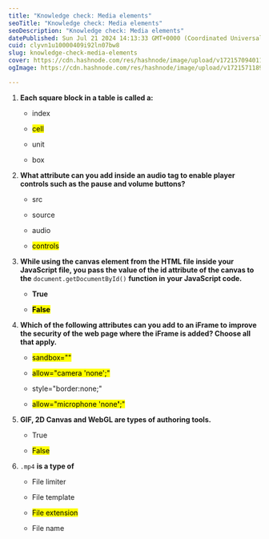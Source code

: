 ```yaml
---
title: "Knowledge check: Media elements"
seoTitle: "Knowledge check: Media elements"
seoDescription: "Knowledge check: Media elements"
datePublished: Sun Jul 21 2024 14:13:33 GMT+0000 (Coordinated Universal Time)
cuid: clyvn1u10000409i92ln07bw8
slug: knowledge-check-media-elements
cover: https://cdn.hashnode.com/res/hashnode/image/upload/v1721570940111/b64f759c-2798-4b93-8441-df611377a45e.png
ogImage: https://cdn.hashnode.com/res/hashnode/image/upload/v1721571189758/372debf1-501c-4b93-883b-b62382fbe5c3.png

---
```


1. **Each square block in a table is called a:**
    
    * index
        
    * <mark>cell</mark>
        
    * unit
        
    * box
        
2. **What attribute can you add inside an audio tag to enable player controls such as the pause and volume buttons?**
    
    * src
        
    * source
        
    * audio
        
    * <mark>controls</mark>
        
3. **While using the canvas element from the HTML file inside your JavaScript file, you pass the value of the id attribute of the canvas to the** `document.getDocumentById()` **function in your JavaScript code.** 
    
    * **True**
        
    * **<mark>False</mark>**
        
4. **Which of the following attributes can you add to an iFrame to improve the security of the web page where the iFrame is added? Choose all that apply.**
    
    * <mark>sandbox=""</mark>
        
    * <mark>allow="camera 'none';"</mark>
        
    * style="border:none;"
        
    * <mark>allow="microphone 'none</mark>**<mark>'</mark>**<mark>;"</mark>
        
5. **GIF, 2D Canvas and WebGL are types of authoring tools.**
    
    * True
        
    * <mark>False</mark>
        
6. `.mp4` **is a type of**
    
    * File limiter
        
    * File template
        
    * <mark>File extension</mark>
        
    * File name